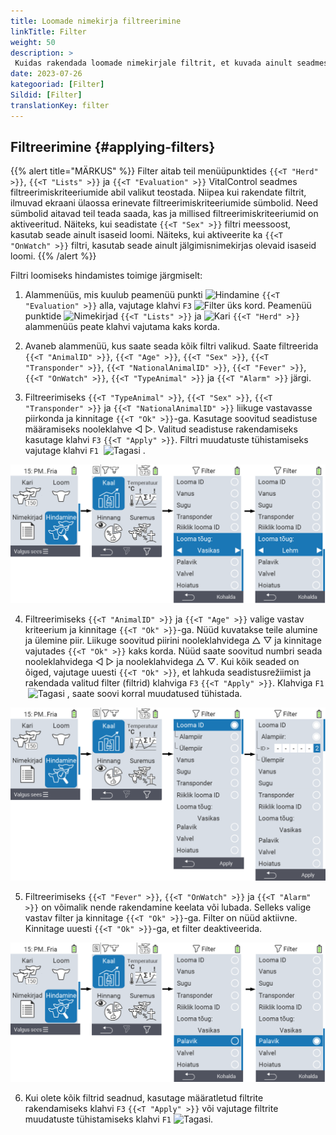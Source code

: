 ```yaml
---
title: Loomade nimekirja filtreerimine
linkTitle: Filter
weight: 50
description: >
 Kuidas rakendada loomade nimekirjale filtrit, et kuvada ainult seadmes olevate loomade alamhulk.
date: 2023-07-26
kategooriad: [Filter]
Sildid: [Filter]
translationKey: filter
---
```

## Filtreerimine {#applying-filters}

{{% alert title="MÄRKUS" %}}
Filter aitab teil menüüpunktides `{{<T "Herd" >}}`, `{{<T "Lists" >}}` ja `{{<T "Evaluation" >}}` VitalControl seadmes filtreerimiskriteeriumide abil valikut teostada. Niipea kui rakendate filtrit, ilmuvad ekraani ülaossa erinevate filtreerimiskriteeriumide sümbolid. Need sümbolid aitavad teil teada saada, kas ja millised filtreerimiskriteeriumid on aktiveeritud. Näiteks, kui seadistate `{{<T "Sex" >}}` filtri meessoost, kasutab seade ainult isaseid loomi. Näiteks, kui aktiveerite ka `{{<T "OnWatch" >}}` filtri, kasutab seade ainult jälgimisnimekirjas olevaid isaseid loomi.
{{% /alert %}}

Filtri loomiseks hindamistes toimige järgmiselt:

1. Alammenüüs, mis kuulub peamenüü punkti <img src="/icons/main/evaluation.svg" width="50" align="bottom" alt="Hindamine" /> `{{<T "Evaluation" >}}` alla, vajutage klahvi `F3` <img src="/icons/footer/filter.svg" width="25" align="bottom" alt="Filter" /> üks kord. Peamenüü punktide <img src="/icons/main/lists.svg" width="28" align="bottom" alt="Nimekirjad" /> `{{<T "Lists" >}}` ja <img src="/icons/main/herd.svg" width="60" align="bottom" alt="Kari" /> `{{<T "Herd" >}}` alammenüüs peate klahvi vajutama kaks korda.

2. Avaneb alammenüü, kus saate seada kõik filtri valikud. Saate filtreerida `{{<T "AnimalID" >}}`, `{{<T "Age" >}}`, `{{<T "Sex" >}}`, `{{<T "Transponder" >}}`, `{{<T "NationalAnimalID" >}}`, `{{<T "Fever" >}}`, `{{<T "OnWatch" >}}`, `{{<T "TypeAnimal" >}}` ja `{{<T "Alarm" >}}` järgi.

3. Filtreerimiseks `{{<T "TypeAnimal" >}}`, `{{<T "Sex" >}}`, `{{<T "Transponder" >}}` ja `{{<T "NationalAnimalID" >}}` liikuge vastavasse piirkonda ja kinnitage `{{<T "Ok" >}}`-ga. Kasutage soovitud seadistuse määramiseks nooleklahve ◁ ▷. Valitud seadistuse rakendamiseks kasutage klahvi `F3` `{{<T "Apply" >}}`. Filtri muudatuste tühistamiseks vajutage klahvi `F1` &nbsp;<img src="/icons/footer/exit.svg" width="25" align="bottom" alt="Tagasi" />&nbsp;.

![VitalControl: menüü Hindamine Loo filter](images/filter.png "Loo filter")

4. Filtreerimiseks `{{<T "AnimalID" >}}` ja `{{<T "Age" >}}` valige vastav kriteerium ja kinnitage `{{<T "Ok" >}}`-ga. Nüüd kuvatakse teile alumine ja ülemine piir. Liikuge soovitud piirini nooleklahvidega △ ▽ ja kinnitage vajutades `{{<T "Ok" >}}` kaks korda. Nüüd saate soovitud numbri seada nooleklahvidega ◁ ▷ ja nooleklahvidega △ ▽. Kui kõik seaded on õiged, vajutage uuesti `{{<T "Ok" >}}`, et lahkuda seadistusrežiimist ja rakendada valitud filter (filtrid) klahviga `F3` `{{<T "Apply" >}}`. Klahviga `F1` &nbsp;<img src="/icons/footer/exit.svg" width="25" align="bottom" alt="Tagasi" />&nbsp;, saate soovi korral muudatused tühistada.

![VitalControl: menüü Hindamine Loo filter](images/filter2.png "Loo filter")

5. Filtreerimiseks `{{<T "Fever" >}}`, `{{<T "OnWatch" >}}` ja `{{<T "Alarm" >}}` on võimalik nende rakendamine keelata või lubada. Selleks valige vastav filter ja kinnitage `{{<T "Ok" >}}`-ga. Filter on nüüd aktiivne. Kinnitage uuesti `{{<T "Ok" >}}`-ga, et filter deaktiveerida.

![VitalControl: menüü Hindamine Loo filter](images/filter3.png "Loo filter")

6. Kui olete kõik filtrid seadnud, kasutage määratletud filtrite rakendamiseks klahvi `F3` `{{<T "Apply" >}}` või vajutage filtrite muudatuste tühistamiseks klahvi `F1` <img src="/icons/footer/exit.svg" width="25" align="bottom" alt="Tagasi" />.
